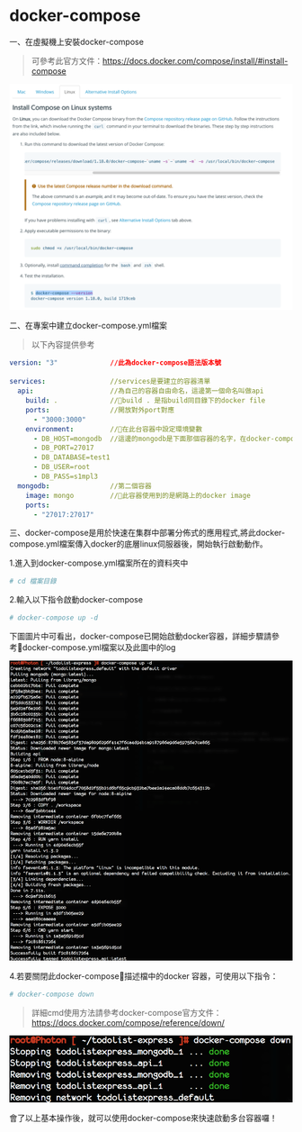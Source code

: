 # docker-compose

一、在虛擬機上安裝docker-compose

> 可參考此官方文件：https://docs.docker.com/compose/install/#install-compose

![](/assets/docker-compose_1.png)

二、在專案中建立docker-compose.yml檔案

> 以下內容提供參考

```yml
version: "3"             //此為docker-compose語法版本號

services:                //services是要建立的容器清單
  api:                   //為自己的容器自由命名，這邊第一個命名叫做api
    build: .             //build . 是指build同目錄下的docker file
    ports:               //開放對外port對應
      - "3000:3000"
    environment:         //在此台容器中設定環境變數
      - DB_HOST=mongodb  //這邊的mongodb是下面那個容器的名字，在docker-compose.yml中可以自由互相呼叫
      - DB_PORT=27017
      - DB_DATABASE=test1
      - DB_USER=root
      - DB_PASS=s1mpl3
  mongodb:               //第二個容器
    image: mongo         //此容器使用到的是網路上的docker image
    ports: 
      - "27017:27017"

```

三、docker-compose是用於快速在集群中部署分佈式的應用程式,將此docker-compose.yml檔案傳入docker的底層linux伺服器後，開始執行啟動動作。

1.進入到docker-compose.yml檔案所在的資料夾中

```bash
# cd 檔案目錄
```

2.輸入以下指令啟動docker-compose

```bash
# docker-compose up -d
```

下圖圖片中可看出，docker-compose已開始啟動docker容器，詳細步驟請參考docker-compose.yml檔案以及此圖中的log

![](/assets/docker-compose_3.png)

4.若要關閉此docker-compose描述檔中的docker 容器，可使用以下指令：

```bash
# docker-compose down
```

> 詳細cmd使用方法請參考docker-compose官方文件：https://docs.docker.com/compose/reference/down/

![](/assets/docker-compose_4.png)

會了以上基本操作後，就可以使用docker-compose來快速啟動多台容器囉！

